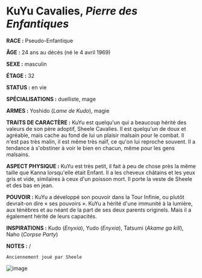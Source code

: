 # KuYu Cavalies, *Pierre des Enfantiques*

**RACE :** Pseudo-Enfantique

**ÂGE :** 24 ans au décès (né le 4 avril 1969)

**SEXE :** masculin

**ÉTAGE :** 32

**STATUS :** en vie

**SPÉCIALISATIONS :** duelliste, mage

**ARMES :** Yoshido (*Lame de Kudo*), magie

**TRAITS DE CARACTÈRE :** KuYu est quelqu'un qui a beaucoup hérité des valeurs de son père adoptif, Sheele Cavalies. Il est quelqu'un de doux et agréable, mais cache au fond de lui un plaisir malsain pour le combat. Il n'est pas très malin, il est même très naïf, ce qu'on lui reproche souvent. Il a tendance à s'obstiner à voir le bien en chacun, même pour les gens malsains.

**ASPECT PHYSIQUE :** KuYu est très petit, il fait à peu de chose près la même taille que Kanna lorsqu'elle était Enfant. Il a les cheveux châtains et les yeux gris et vide, similaires à ceux d'un poisson mort. Il porte la veste de Sheele et des bas en jean.

**POUVOIR :** KuYu a développé son pouvoir dans la Tour Infinie, ou plutôt devrait-on dire « ses pouvoirs ». KuYu a hérité d'une immunité à la lumière, aux ténèbres et au néant de la part de ses deux parents originels. Mais il a également hérité de leurs capacités.

**INSPIRATIONS :** Kudo (*Enyxia*), Yudo (*Enyxia*), Tatsumi (*Akame ga kill*), Naho (*Corpse Party*)

**NOTES :** /

`Anciennement joué par Sheele`

![image](https://enyxia.alkanife.fr/images/characters/kuyu.png)
